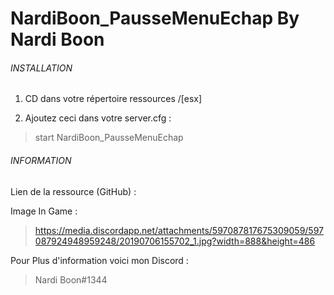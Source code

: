 # NardiBoon_PausseMenuEchap By Nardi Boon

###### INSTALLATION ######

1.	CD dans votre répertoire ressources /[esx]

2.	Ajoutez ceci dans votre server.cfg :

> start NardiBoon_PausseMenuEchap


###### INFORMATION  ######
Lien de la ressource (GitHub) :

>

Image In Game : 

> https://media.discordapp.net/attachments/597087817675309059/597087924948959248/20190706155702_1.jpg?width=888&height=486

Pour Plus d'information voici mon Discord : 

> Nardi Boon#1344
